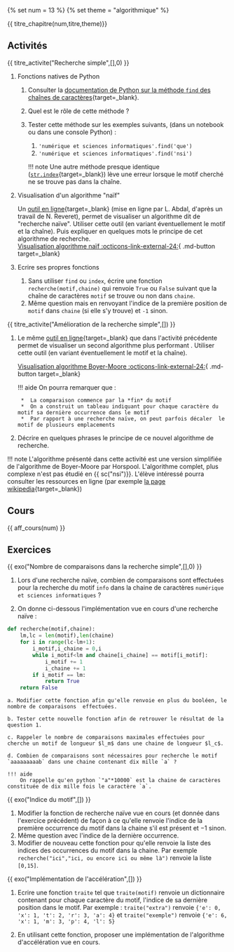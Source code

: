 
{% set num = 13 %}
{% set theme = "algorithmique" %}

{{ titre_chapitre(num,titre,theme)}}
 
## Activités 

{{ titre_activite("Recherche simple",[],0) }}

1. Fonctions natives de Python
    1. Consulter la [documentation de Python sur la méthode `find` des chaînes de caractères](https://docs.python.org/fr/3/){target=_blank}.

    2. Quel est le rôle de cette méthode ?

    3. Tester cette méthode sur les exemples suivants, (dans un notebook ou dans une console Python) :

        1. `'numérique et sciences informatiques'.find('que')`
        2. `'numérique et sciences informatiques'.find('nsi')`


        !!! note
            Une autre méthode presque identique ([`str.index`](https://docs.python.org/fr/3/library/stdtypes.html?highlight=str%20index#str.index){target=_blank}) lève une erreur lorsque le motif cherché ne se trouve pas dans la chaîne.

2. Visualisation d'un algorithme "naïf"

    Un [outil en ligne](https://boyer-moore.codekodo.net/recherche_naive.php){target=_blank} (mise en ligne par L. Abdal, d'après un travail de N. Reveret), permet de visualiser un algorithme dit de "recherche naïve". Utiliser cette outil (en variant éventuellement le motif et la chaîne). Puis expliquer en quelques mots le principe de cet algorithme de recherche.  
        [Visualisation algorithme naïf :octicons-link-external-24:](https://boyer-moore.codekodo.net/recherche_naive.php){ .md-button target=_blank}

2. Ecrire ses propres fonctions
    1. Sans utiliser `find` ou `index`, écrire une fonction `recherche(motif,chaine)` qui renvoie `True` ou `False` suivant que
    la chaîne de caractères `motif` se trouve ou non dans `chaine`.
    2. Même question mais en renvoyant l'indice de la première position de `motif` dans `chaine` (si elle s'y trouve) et `-1` sinon.

{{ titre_activite("Amélioration de la recherche simple",[]) }}

1. Le même [outil en ligne](https://boyer-moore.codekodo.net/recherche_boyer.php){target=_blank} que dans l'activité précédente permet de visualiser un second algorithme plus performant . Utiliser cette outil (en variant éventuellement le motif et la chaîne). 

    [Visualisation algorithme Boyer-Moore :octicons-link-external-24:](https://boyer-moore.codekodo.net/recherche_boyer.php){ .md-button target=_blank}

    !!! aide
        On pourra remarquer que :

        *  La comparaison commence par la *fin* du motif
        *  On a construit un tableau indiquant pour chaque caractère du motif sa dernière occurrence dans le motif
        *  Par rapport à une recherche naïve, on peut parfois décaler  le motif de plusieurs emplacements

2. Décrire en quelques phrases le principe de ce nouvel algorithme de recherche.  

!!! note
    L'algorithme présenté dans cette activité est une version simplifiée de l'algorithme de Boyer-Moore par Horspool. L'algorithme complet, plus complexe n'est pas étudié en {{ sc("nsi")}}. L'élève intéressé pourra consulter les ressources en ligne (par exemple [la page wikipedia](https://en.wikipedia.org/wiki/Boyer%E2%80%93Moore_string-search_algorithm){target=_blank})


## Cours

{{ aff_cours(num) }}


## Exercices

{{ exo("Nombre de comparaisons dans la recherche simple",[],0) }}

1. Lors d'une recherche naïve, combien de comparaisons sont effectuées pour la recherche du motif `info` dans la chaine de caractères `numérique et sciences informatiques` ?

2. On donne ci-dessous l'implémentation vue en cours d'une recherche naïve :
```python
def recherche(motif,chaine):
    lm,lc = len(motif),len(chaine)
    for i in range(lc-lm+1):
        i_motif,i_chaine = 0,i
        while i_motif<lm and chaine[i_chaine] == motif[i_motif]:
            i_motif += 1
            i_chaine += 1
        if i_motif == lm:
            return True
    return False
```

    a. Modifier cette fonction afin qu'elle renvoie en plus du booléen, le nombre de comparaisons  effectuées.

    b. Tester cette nouvelle fonction afin de retrouver le résultat de la question 1.

    c. Rappeler le nombre de comparaisons maximales effectuées pour cherche un motif de longueur $l_m$ dans une chaine de longueur $l_c$.

    d. Combien de comparaisons sont nécessaires pour recherche le motif `aaaaaaaaab` dans une chaine contenant dix mille `a` ?

    !!! aide
        On rappelle qu'en python `"a"*10000` est la chaine de caractères constituée de dix mille fois le caractère `a`.


{{ exo("Indice du motif",[]) }}

1. Modifier la fonction de recherche naïve vue en cours (et donnée dans l'exercice précédent) de façon à ce qu'elle renvoie l'indice de la première occurrence du motif dans la chaine s'il est présent et $-1$ sinon.
2. Même question avec l'indice de la dernière occurrence.
3. Modifier de nouveau cette fonction pour qu'elle renvoie la liste des indices des occurrences du motif dans la chaine. Par exemple `recherche("ici","ici, ou encore ici ou même là")` renvoie la liste `[0,15]`.

{{ exo("Implémentation de l'accélération",[]) }}

1. Ecrire une fonction `traite` tel que `traite(motif)` renvoie un dictionnaire contenant pour chaque caractère du motif, l'indice de sa dernière position dans le motif. Par exemple : `traite("extra")` renvoie `{'e': 0, 'x': 1, 't': 2, 'r': 3, 'a': 4}` et  `traite("exemple")` renvoie `{'e': 6, 'x': 1, 'm': 3, 'p': 4, 'l': 5}`

2. En utilisant cette fonction, proposer une implémentation de l'algorithme d'accélération vue en cours.
